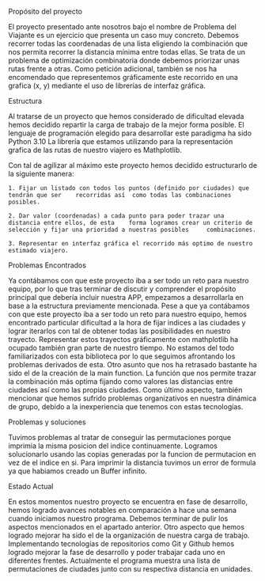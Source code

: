 Propósito del proyecto

El proyecto presentado ante nosotros bajo el nombre de Problema del Viajante es un ejercicio que presenta un caso muy concreto. Debemos recorrer todas las coordenadas de una lista eligiendo la combinación que nos permita recorrer la distancia mínima entre todas ellas.
Se trata de un problema de optimización combinatoria donde debemos priorizar unas rutas frente a otras.
Como petición adicional, también se nos ha encomendado que representemos gráficamente este recorrido en una grafica (x, y) mediante el uso de librerías de interfaz gráfica.


Estructura

Al tratarse de un proyecto que hemos considerado de dificultad elevada hemos decidido repartir la carga de trabajo de la mejor forma posible. 
El lenguaje de programación elegido para desarrollar este paradigma ha sido Python 3.10
La librería que estamos utilizando para la representación grafica de las rutas de nuestro viajero es Mathplotlib.

Con tal de agilizar al máximo este proyecto hemos decidido estructurarlo de la siguiente manera:

	1. Fijar un listado con todos los puntos (definido por ciudades) que tendrán que ser 	recorridas así 	como todas las combinaciones posibles.

	2. Dar valor (coordenadas) a cada punto para poder trazar una distancia entre ellos, de esta 	forma logramos crear un criterio de selección y fijar una prioridad a nuestras posibles 	combinaciones.

	3. Representar en interfaz gráfica el recorrido más optimo de nuestro estimado viajero.	


Problemas Encontrados	

Ya contábamos con que este proyecto iba a ser todo un reto para nuestro equipo, por lo que tras terminar de discutir y comprender el propósito principal que debería incluir nuestra APP, empezamos a desarrollarla en base a la estructura previamente mencionada.
Pese a que ya contábamos con que este proyecto iba a ser todo un reto para nuestro equipo, hemos encontrado particular dificultad a la hora de fijar indices a las ciudades y lograr iterarlos con tal de obtener todas las posibilidades en nuestro trayecto.
Representar estos trayectos gráficamente con mathplotlib ha ocupado también gran parte de nuestro tiempo. No estamos del todo familiarizados con esta biblioteca por lo que seguimos afrontando los problemas derivados de esta.
Otro asunto que nos ha retrasado bastante ha sido el de la creación de la main function. 
La función que nos permite trazar la combinación más optima fijando como valores las distancias entre ciudades así como las propias ciudades.
Como último aspecto, también mencionar que hemos sufrido problemas organizativos en nuestra dinámica de grupo, debido a la inexperiencia que tenemos con estas tecnologías.

Problemas y soluciones 

Tuvimos problemas al tratar de conseguir las permutaciones porque imprimia la misma posicion del indice continuamente. Logramos solucionarlo usando las copias generadas por la funcion de permutacion en vez de el indice en si.
Para imprimir la distancia tuvimos un error de formula ya que habiamos creado un Buffer infinito.

Estado Actual

En estos momentos nuestro proyecto se encuentra en fase de desarrollo, hemos logrado avances notables en comparación a hace una semana cuando iniciamos nuestro programa.
Debemos terminar de pulir los aspectos mencionados en el apartado anterior. Otro aspecto que hemos logrado mejorar ha sido el de la organización de nuestra carga de trabajo. Implementando tecnologías de repositorios como Git y Github hemos logrado mejorar la fase de desarrollo y poder trabajar cada uno en diferentes frentes.
Actualmente el programa muestra una lista de permutaciones de ciudades junto con su respectiva distancia en unidades.
